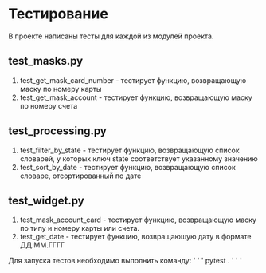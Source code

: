 # Тестирование
В проекте написаны тесты для каждой из модулей проекта.
## test_masks.py
1. test_get_mask_card_number - тестирует функцию, возвращающую маску по номеру карты
2. test_get_mask_account - тестирует функцию, возвращающую маску по номеру счета
## test_processing.py
1. test_filter_by_state - тестирует функцию, возвращающую список словарей, у которых ключ state соответствует указанному значению
2. test_sort_by_date - тестирует функцию, возвращающую список словаре, отсортированный по дате
## test_widget.py
1. test_mask_account_card - тестирует функцию, возвращающую маску по типу и номеру карты или счета.
2. test_get_date - тестирует функцию, возвращающую дату в формате ДД.ММ.ГГГГ

Для запуска тестов необходимо выполнить команду:
' ' '
pytest .
' ' '
